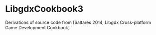 # LibgdxCookbook3
Derivations of source code from [Saltares 2014, Libgdx Cross-platform Game Development Cookbook]
